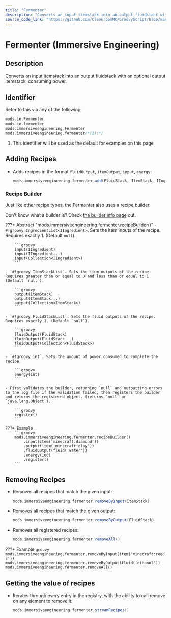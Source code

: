 ```yaml
---
title: "Fermenter"
description: "Converts an input itemstack into an output fluidstack with an optional output itemstack, consuming power."
source_code_link: "https://github.com/CleanroomMC/GroovyScript/blob/master/src/main/java/com/cleanroommc/groovyscript/compat/mods/immersiveengineering/Fermenter.java"
---
```


# Fermenter (Immersive Engineering)

## Description

Converts an input itemstack into an output fluidstack with an optional output itemstack, consuming power.

## Identifier

Refer to this via any of the following:

```groovy hl_lines="4"
mods.ie.Fermenter
mods.ie.fermenter
mods.immersiveengineering.Fermenter
mods.immersiveengineering.fermenter/*(1)!*/
```

1. This identifier will be used as the default for examples on this page

## Adding Recipes

- Adds recipes in the format `fluidOutput`, `itemOutput`, `input`, `energy`:

    ```groovy
    mods.immersiveengineering.fermenter.add(FluidStack, ItemStack, IIngredient, int)
    ```


### Recipe Builder

Just like other recipe types, the Fermenter also uses a recipe builder.

Don't know what a builder is? Check [the builder info page](../../../groovy/builder.md) out.

???+ Abstract "mods.immersiveengineering.fermenter.recipeBuilder()"
    - `#!groovy IngredientList<IIngredient>`. Sets the item inputs of the recipe. Requires exactly 1. (Default `null`).

        ```groovy
        input(IIngredient)
        input(IIngredient...)
        input(Collection<IIngredient>)
        ```

    - `#!groovy ItemStackList`. Sets the item outputs of the recipe. Requires greater than or equal to 0 and less than or equal to 1. (Default `null`).

        ```groovy
        output(ItemStack)
        output(ItemStack...)
        output(Collection<ItemStack>)
        ```

    - `#!groovy FluidStackList`. Sets the fluid outputs of the recipe. Requires exactly 1. (Default `null`).

        ```groovy
        fluidOutput(FluidStack)
        fluidOutput(FluidStack...)
        fluidOutput(Collection<FluidStack>)
        ```

    - `#!groovy int`. Sets the amount of power consumed to complete the recipe.

        ```groovy
        energy(int)
        ```

    - First validates the builder, returning `null` and outputting errors to the log file if the validation failed, then registers the builder and returns the registered object. (returns `null` or `java.lang.Object`).

        ```groovy
        register()
        ```

    ???+ Example
        ```groovy
        mods.immersiveengineering.fermenter.recipeBuilder()
            .input(item('minecraft:diamond'))
            .output(item('minecraft:clay'))
            .fluidOutput(fluid('water'))
            .energy(100)
            .register()
        ```



## Removing Recipes

- Removes all recipes that match the given input:

    ```groovy
    mods.immersiveengineering.fermenter.removeByInput(ItemStack)
    ```

- Removes all recipes that match the given output:

    ```groovy
    mods.immersiveengineering.fermenter.removeByOutput(FluidStack)
    ```

- Removes all registered recipes:

    ```groovy
    mods.immersiveengineering.fermenter.removeAll()
    ```

???+ Example
    ```groovy
    mods.immersiveengineering.fermenter.removeByInput(item('minecraft:reeds'))
    mods.immersiveengineering.fermenter.removeByOutput(fluid('ethanol'))
    mods.immersiveengineering.fermenter.removeAll()
    ```

## Getting the value of recipes

- Iterates through every entry in the registry, with the ability to call remove on any element to remove it:

    ```groovy
    mods.immersiveengineering.fermenter.streamRecipes()
    ```
